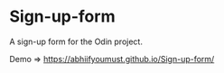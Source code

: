 # Sign-up-form
A sign-up form for the Odin project.

Demo => https://abhiifyoumust.github.io/Sign-up-form/